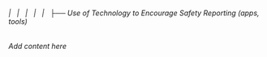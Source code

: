 ###### |   |   |   |   |   ├── Use of Technology to Encourage Safety Reporting (apps, tools)

*Add content here*